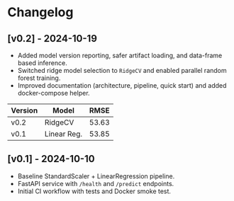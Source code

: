 # Changelog

## [v0.2] - 2024-10-19
- Added model version reporting, safer artifact loading, and data-frame based inference.
- Switched ridge model selection to `RidgeCV` and enabled parallel random forest training.
- Improved documentation (architecture, pipeline, quick start) and added docker-compose helper.

| Version | Model       | RMSE  |
|---------|-------------|-------|
| v0.2    | RidgeCV     | 53.63 |
| v0.1    | Linear Reg. | 53.85 |

## [v0.1] - 2024-10-10
- Baseline StandardScaler + LinearRegression pipeline.
- FastAPI service with `/health` and `/predict` endpoints.
- Initial CI workflow with tests and Docker smoke test.
